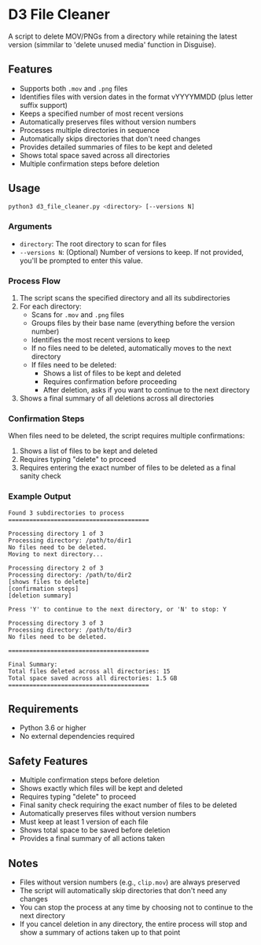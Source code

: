 # D3 File Cleaner

A script to delete MOV/PNGs from a directory while retaining the latest version (simmilar to 'delete unused media' function in Disguise).

## Features

- Supports both `.mov` and `.png` files
- Identifies files with version dates in the format vYYYYMMDD (plus letter suffix support)
- Keeps a specified number of most recent versions
- Automatically preserves files without version numbers
- Processes multiple directories in sequence
- Automatically skips directories that don't need changes
- Provides detailed summaries of files to be kept and deleted
- Shows total space saved across all directories
- Multiple confirmation steps before deletion

## Usage

```bash
python3 d3_file_cleaner.py <directory> [--versions N]
```

### Arguments

- `directory`: The root directory to scan for files
- `--versions N`: (Optional) Number of versions to keep. If not provided, you'll be prompted to enter this value.

### Process Flow

1. The script scans the specified directory and all its subdirectories
2. For each directory:
   - Scans for `.mov` and `.png` files
   - Groups files by their base name (everything before the version number)
   - Identifies the most recent versions to keep
   - If no files need to be deleted, automatically moves to the next directory
   - If files need to be deleted:
     - Shows a list of files to be kept and deleted
     - Requires confirmation before proceeding
     - After deletion, asks if you want to continue to the next directory
3. Shows a final summary of all deletions across all directories

### Confirmation Steps

When files need to be deleted, the script requires multiple confirmations:

1. Shows a list of files to be kept and deleted
2. Requires typing "delete" to proceed
3. Requires entering the exact number of files to be deleted as a final sanity check

### Example Output

```
Found 3 subdirectories to process
========================================

Processing directory 1 of 3
Processing directory: /path/to/dir1
No files need to be deleted.
Moving to next directory...

Processing directory 2 of 3
Processing directory: /path/to/dir2
[shows files to delete]
[confirmation steps]
[deletion summary]

Press 'Y' to continue to the next directory, or 'N' to stop: Y

Processing directory 3 of 3
Processing directory: /path/to/dir3
No files need to be deleted.

========================================

Final Summary:
Total files deleted across all directories: 15
Total space saved across all directories: 1.5 GB
========================================
```

## Requirements

- Python 3.6 or higher
- No external dependencies required

## Safety Features

- Multiple confirmation steps before deletion
- Shows exactly which files will be kept and deleted
- Requires typing "delete" to proceed
- Final sanity check requiring the exact number of files to be deleted
- Automatically preserves files without version numbers
- Must keep at least 1 version of each file
- Shows total space to be saved before deletion
- Provides a final summary of all actions taken

## Notes

- Files without version numbers (e.g., `clip.mov`) are always preserved
- The script will automatically skip directories that don't need any changes
- You can stop the process at any time by choosing not to continue to the next directory
- If you cancel deletion in any directory, the entire process will stop and show a summary of actions taken up to that point 
